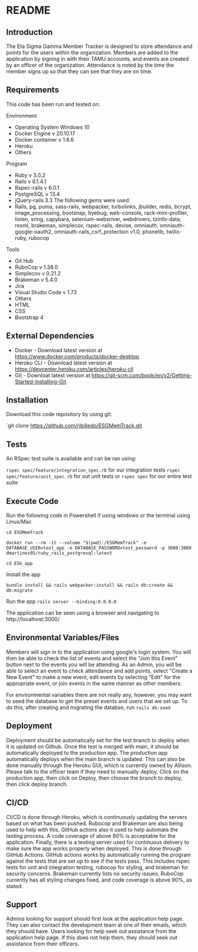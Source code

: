 # README

## Introduction ##

The Eta Sigma Gamma Member Tracker is designed to store attendance and points for the users within the organization. Members are added to the application by signing in with their TAMU accounts, and events are created by an officer of the organization. Attendance is noted by the time the member signs up so that they can see that they are on time.

## Requirements ##

This code has been run and tested on:

Environment
*	Operating System Windows 10
*	Docker Engine v 20.10.17
*	Docker container v 1.6.6
*	Heroku
*	Others

Program
*	Ruby v 3.0.2
*	Rails v 6.1.4.1
*	Rspec-rails v 6.0.1
*	PostgreSQL v 13.4
*	jQuery-rails 3.3
The following gems were used:
*	Rails, pg, puma, sass-rails, webpacker, turbolinks, jbuilder, redis, bcrypt, image_processing, bootsnap, byebug, web-console, rack-mini-profiler, listen, sring, capybara, selenium-websriver, webdrivers, tzinfo-data, rexml, brakeman, simplecov, rspec-rails, devise, omniauth, omniauth-google-oauth2, omniauth-rails_csrf_protection v1.0, phonelib, twilio-ruby, rubocop

Tools
*	Git Hub
*	RuboCop v 1.38.0
*	Simplecov v 0.21.2
*	Brakeman v 5.4.0
*	Jira
*	Visual Studio Code v 1.73
*	Others
*	HTML
*	CSS
*	Bootstrap 4



## External Dependencies  ##

* Docker - Download latest version at https://www.docker.com/products/docker-desktop
* Heroku CLI - Download latest version at https://devcenter.heroku.com/articles/heroku-cli
* Git - Downloat latest version at https://git-scm.com/book/en/v2/Getting-Started-Installing-Git

## Installation ##

Download this code repository by using git:

 `git clone https://github.com/rjbilledo/ESGMemTrack.git


## Tests ##

An RSpec test suite is available and can be ran using:

  `rspec spec/feature/integration_spec.rb` for our integration tests 
  `rspec spec/feature/unit_spec.rb` for out unit tests 
  or
  `rspec spec` for our entire test suite 

## Execute Code ##

Run the following code in Powershell if using windows or the terminal using Linux/Mac

  `cd ESGMemTrack`

  `docker run --rm -it --volume "$(pwd):/ESGMemTrack" -e DATABASE_USER=test_app -e DATABASE_PASSWORD=test_password -p 3000:3000 dmartinez05/ruby_rails_postgresql:latest`

  `cd ESG_app`

Install the app

  `bundle install && rails webpacker:install && rails db:create && db:migrate`

Run the app
  `rails server --binding:0.0.0.0`

The application can be seen using a browser and navigating to http://localhost:3000/

## Environmental Variables/Files ##

Members will sign in to the application using google's login system. You will then be able to check the list of events and select the "Join this Event" button next to the events you will be attending. As an Admin, you will be able to select an event to check attendance and add points, select "Create a New Event" to make a new event, edit events by selecting "Edit" for the appropriate event, or join events in the same manner as other members.

For environmental variables there are not really any, however, you may want to seed the database to get the preset events and users that we set up. 
To do this, after creating and migrating the databse, run
    `rails db:seed`

## Deployment ##

Deployment should be automatically set for the test branch to deploy when it is updated on Github. Once the test is merged with main, it should be automatically deployed to the production app. The production app automatically deploys when the main branch is updated. This can also be done manually through the Heroku GUI, which is currently owned by Allison. Please talk to the officer team if they need to manually deploy. Click on the production app, then click on Deploy, then choose the branch to deploy, then click deploy branch. 


## CI/CD ##

CI/CD is done through Heroku, which is continuously updating the servers based on what has been pushed. Rubocop and Brakeman are also being used to help with this. GitHub actions also it used to help automate the testing process. A code coverage of above 90% is acceptable for the application. Finally, there is a testing server used for continuous delivery to make sure the app works properly when deployed. This is done through GitHub Actions. GitHub actions works by automatically running the program against the tests that are set up to see if the tests pass. This includes rspec tests for unit and integration testing, rubocop for styling, and brakeman for security concerns. Brakeman currently lists no security issues, RuboCop currently has all styling changes fixed, and code coverage is above 90%, as stated.

## Support ##

Admins looking for support should first look at the application help page. They can also contact the development team at one of their emails, which they should have.
Users looking for help seek out assistance from the application help page. If this does not help them, they should seek out assistance from their officers.
